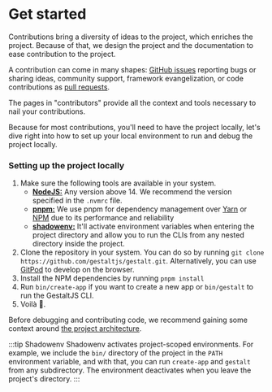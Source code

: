 # Get started

Contributions bring a diversity of ideas to the project,
which enriches the project.
Because of that,
we design the project and the documentation to ease contribution to the project.

A contribution can come in many shapes:
[GitHub issues](https://github.com/gestaltjs/gestalt/issues) reporting bugs or sharing ideas,
community support,
framework evangelization,
or code contributions as [pull requests](https://en.wikipedia.org/wiki/Distributed_version_control#Pull_requests).

The pages in "contributors" provide all the context and tools necessary to nail your contributions.

Because for most contributions, you'll need to have the project locally, let's dive right into how to set up your local environment to run and debug the project locally.

### Setting up the project locally

1. Make sure the following tools are available in your system.
    - [**NodeJS:**](https://nodejs.org/en/) Any version above 14. We recommend the version specified in the `.nvmrc` file.
    - [**pnpm:**](https://pnpm.io/) We use pnpm for dependency management over [Yarn](https://yarnpkg.com/) or [NPM](https://www.npmjs.com/) due to its performance and reliability
    - [**shadowenv:**](https://github.com/Shopify/shadowenv) It'll activate environment variables when entering the project directory and allow you to run the CLIs from any nested directory inside the project.
2. Clone the repository in your system. You can do so by running `git clone https://github.com/gestaltjs/gestalt.git`. Alternatively, you can use [GitPod](https://gitpod.io/#https://github.com/gestaltjs/gestalt) to develop on the browser.
3. Install the NPM dependencies by running `pnpm install`
4. Run `bin/create-app` if you want to create a new app or `bin/gestalt` to run the GestaltJS CLI.
5. Voilà 🎉.

Before debugging and contributing code,
we recommend gaining some context around [the project architecture](/docs/contributors/architecture).


:::tip Shadowenv
Shadowenv activates project-scoped environments.
For example, we include the `bin/` directory of the project in the `PATH` environment variable,
and with that, you can run `create-app` and `gestalt` from any subdirectory.
The environment deactivates when you leave the project's directory.
:::


